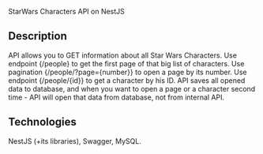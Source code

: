 StarWars Characters API on NestJS

## Description
API allows you to GET information about all Star Wars Characters.
Use endpoint {/people} to get the first page of that big list of characters. Use pagination {/people/?page={number}} to open a page by its number.
Use endpoint {/people/{id}} to get a character by his ID.
API saves all opened data to database, and when you want to open a page or a character second time - API will open that data from database, not from internal API.

## Technologies
NestJS (+its libraries), Swagger, MySQL.

